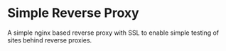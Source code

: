 # Simple Reverse Proxy
A simple nginx based reverse proxy with SSL to enable simple testing of sites behind reverse proxies.
